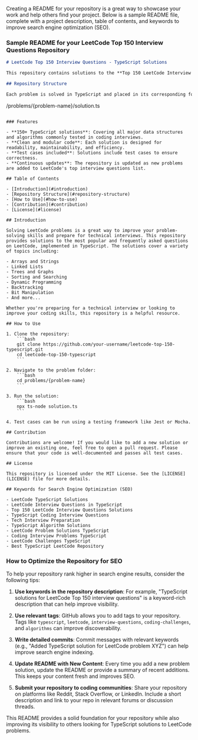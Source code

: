 Creating a README for your repository is a great way to showcase your work and help others find your project. Below is a sample README file, complete with a project description, table of contents, and keywords to improve search engine optimization (SEO).

### Sample README for your LeetCode Top 150 Interview Questions Repository

```markdown
# LeetCode Top 150 Interview Questions - TypeScript Solutions

This repository contains solutions to the **Top 150 LeetCode Interview Questions**, implemented in **TypeScript**. These problems are carefully selected to help you prepare for coding interviews with major tech companies like Google, Facebook, Amazon, and others. Each solution is optimized for clarity and performance, making this a valuable resource for anyone preparing for technical interviews.

## Repository Structure

Each problem is solved in TypeScript and placed in its corresponding folder, following the pattern:

```
/problems/{problem-name}/solution.ts
```

### Features

- **150+ TypeScript solutions**: Covering all major data structures and algorithms commonly tested in coding interviews.
- **Clean and modular code**: Each solution is designed for readability, maintainability, and efficiency.
- **Test cases included**: Solutions include test cases to ensure correctness.
- **Continuous updates**: The repository is updated as new problems are added to LeetCode's top interview questions list.

## Table of Contents

- [Introduction](#introduction)
- [Repository Structure](#repository-structure)
- [How to Use](#how-to-use)
- [Contribution](#contribution)
- [License](#license)

## Introduction

Solving LeetCode problems is a great way to improve your problem-solving skills and prepare for technical interviews. This repository provides solutions to the most popular and frequently asked questions on LeetCode, implemented in TypeScript. The solutions cover a variety of topics including:

- Arrays and Strings
- Linked Lists
- Trees and Graphs
- Sorting and Searching
- Dynamic Programming
- Backtracking
- Bit Manipulation
- And more...

Whether you're preparing for a technical interview or looking to improve your coding skills, this repository is a helpful resource.

## How to Use

1. Clone the repository:
    ```bash
    git clone https://github.com/your-username/leetcode-top-150-typescript.git
    cd leetcode-top-150-typescript
    ```

2. Navigate to the problem folder:
    ```bash
    cd problems/{problem-name}
    ```

3. Run the solution:
    ```bash
    npx ts-node solution.ts
    ```

4. Test cases can be run using a testing framework like Jest or Mocha.

## Contribution

Contributions are welcome! If you would like to add a new solution or improve an existing one, feel free to open a pull request. Please ensure that your code is well-documented and passes all test cases.

## License

This repository is licensed under the MIT License. See the [LICENSE](LICENSE) file for more details.

## Keywords for Search Engine Optimization (SEO)

- LeetCode TypeScript Solutions
- LeetCode Interview Questions in TypeScript
- Top 150 LeetCode Interview Questions Solutions
- TypeScript Coding Interview Questions
- Tech Interview Preparation
- TypeScript Algorithm Solutions
- LeetCode Problem Solutions TypeScript
- Coding Interview Problems TypeScript
- LeetCode Challenges TypeScript
- Best TypeScript LeetCode Repository
```

### How to Optimize the Repository for SEO
To help your repository rank higher in search engine results, consider the following tips:

1. **Use keywords in the repository description**: For example, "TypeScript solutions for LeetCode Top 150 interview questions" is a keyword-rich description that can help improve visibility.

2. **Use relevant tags**: GitHub allows you to add tags to your repository. Tags like `typescript`, `leetcode`, `interview-questions`, `coding-challenges`, and `algorithms` can improve discoverability.

3. **Write detailed commits**: Commit messages with relevant keywords (e.g., "Added TypeScript solution for LeetCode problem XYZ") can help improve search engine indexing.

4. **Update README with New Content**: Every time you add a new problem solution, update the README or provide a summary of recent additions. This keeps your content fresh and improves SEO.

5. **Submit your repository to coding communities**: Share your repository on platforms like Reddit, Stack Overflow, or LinkedIn. Include a short description and link to your repo in relevant forums or discussion threads.

This README provides a solid foundation for your repository while also improving its visibility to others looking for TypeScript solutions to LeetCode problems.